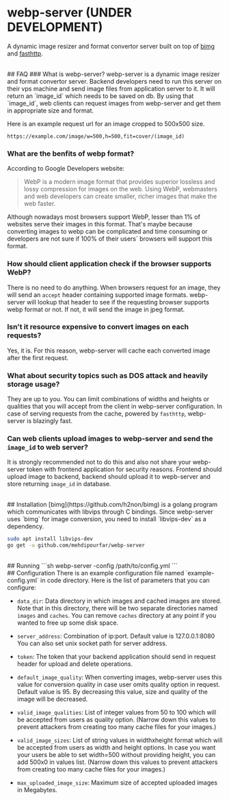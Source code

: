 # webp-server (UNDER DEVELOPMENT)
A dynamic image resizer and format convertor server built on top of
[bimg](https://github.com/h2non/bimg) and [fasthttp](https://github.com/valyala/fasthttp).

<br/>
## FAQ
### What is webp-server?
webp-server is a dynamic image resizer and format convertor server. Backend developers need to run this server on their vps machine and send image files from application server to it. It will return an `image_id` which needs to be saved on db.
By using that `image_id`, web clients can request images from webp-server and get them in appropriate size and format.

Here is an example request url for an image cropped to 500x500 size.

```code
https://example.com/image/w=500,h=500,fit=cover/(image_id)
```

### What are the benfits of webp format?
According to Google Developers website:
>  WebP is a modern image format that provides superior lossless and lossy compression for images on the web. Using WebP, webmasters and web developers can create smaller, richer images that make the web faster.

Although nowadays most browsers support WebP, lesser than 1% of websites
serve their images in this format. That's maybe because converting images to webp
can be complicated and time consuming or developers are not sure if 100% of their
users` browsers will support this format.

### How should client application check if the browser supports WebP?
There is no need to do anything. When browsers request for an image, they will send an `accept` header containing supported image formats. webp-server will lookup that header to see if the requesting browser supports webp format or not. If not, it will send the image in jpeg format.

### Isn't it resource expensive to convert images on each requests?
Yes, it is. For this reason, webp-server will cache each converted image after the first request.

### What about security topics such as DOS attack and heavily storage usage?
They are up to you. You can limit combinations of widths and heights or qualities that you will accept from the client in webp-server configuration. In case of serving requests from the cache, powered by `fasthttp`, webp-server is blazingly fast.

### Can web clients upload images to webp-server and send the `image_id` to web server?
It is strongly recommended not to do this and also not share your webp-server token
with frontend application for security reasons.
Frontend should upload image to backend, backend should upload it to wepb-server and store returning `image_id` in database.

<br/>
## Installation
[bimg](https://github.com/h2non/bimg) is a golang program which communicates with libvips through C bindings. Since webp-server
uses `bimg` for image conversion, you need to install `libvips-dev` as
a dependency.


```sh
sudo apt install libvips-dev
go get -u github.com/mehdipourfar/webp-server
```

<br/>
## Running
```sh
webp-server -config /path/to/config.yml
```

<br/>
## Configuration
There is an example configuration file named `example-config.yml` in code directory. Here is the list of parameters that you can configure:

* `data_dir`: Data directory in which images and cached images are
stored. Note that in this directory, there will be two separate directories
named `images` and `caches`. You can remove `caches` directory at any point
if you wanted to free up some disk space.

* `server_address`: Combination of ip:port. Default value is 127.0.0.1:8080
You can also set unix socket path for server address.

* `token`: The token that your backend application should send in request header for upload and delete operations.

* `default_image_quality`: When converting images, webp-server uses this value for conversion quality in case user omits quality option in request. Default value is 95. By decreasing this value, size and quality of the image will be decreased.

* `valid_image_qualities`: List of integer values from 50 to 100 which will be
accepted from users as quality option.
(Narrow down this values to prevent attackers from creating too many cache files for your images.)

* `valid_image_sizes`: List of string values in widthxheight format which will be accepted from users as width and height options. In case you want your users be able to set width=500 without providing height, you can add 500x0 in values list.
(Narrow down this values to prevent attackers from creating too many cache files for your images.)

* `max_uploaded_image_size`: Maximum size of accepted uploaded images in Megabytes.

<br/>
